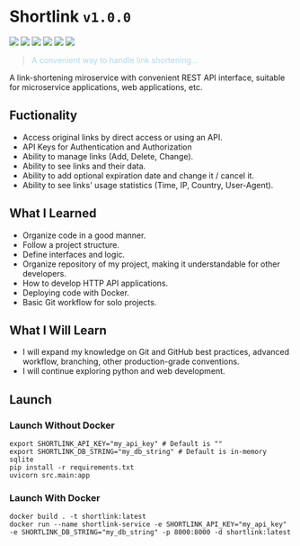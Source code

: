 # Shortlink `v1.0.0`
![](https://img.shields.io/badge/Portfolio_Project-blue)
![](https://img.shields.io/badge/Python-blue)
![](https://img.shields.io/badge/FastAPI-blue)
![](https://img.shields.io/badge/PostgreSQL-blue)
![](https://img.shields.io/badge/Docker-blue)
![](https://img.shields.io/badge/Microservices-blue)

><p style="color:lightblue;">A convenient way to handle link shortening...</p>

A link-shortening miroservice with convenient REST API interface, suitable for microservice applications, web applications, etc.

## Fuctionality

* Access original links by direct access or using an API.
* API Keys for Authentication and Authorization
* Ability to manage links (Add, Delete, Change).
* Ability to see links and their data.
* Ability to add optional expiration date and change it / cancel it.
* Ability to see links' usage statistics (Time, IP, Country, User-Agent).

## What I Learned

* Organize code in a good manner.
* Follow a project structure.
* Define interfaces and logic.
* Organize repository of my project, making it understandable for other developers.
* How to develop HTTP API applications.
* Deploying code with Docker.
* Basic Git workflow for solo projects.

## What I Will Learn

* I will expand my knowledge on Git and GitHub best practices, advanced workflow, branching, other production-grade conventions.
* I will continue exploring python and web development.

## Launch

### Launch Without Docker
```
export SHORTLINK_API_KEY="my_api_key" # Default is ""
export SHORTLINK_DB_STRING="my_db_string" # Default is in-memory sqlite
pip install -r requirements.txt
uvicorn src.main:app
```

### Launch With Docker
```
docker build . -t shortlink:latest
docker run --name shortlink-service -e SHORTLINK_API_KEY="my_api_key" -e SHORTLINK_DB_STRING="my_db_string" -p 8000:8000 -d shortlink:latest
```
